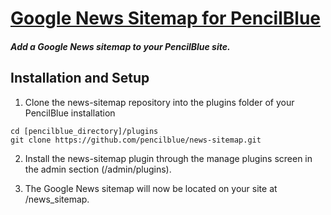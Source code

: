 [Google News Sitemap for PencilBlue](http://pencilblue.org)
=====

##### Add a Google News sitemap to your PencilBlue site.

Installation and Setup
-----

1. Clone the news-sitemap repository into the plugins folder of your PencilBlue installation
```shell
cd [pencilblue_directory]/plugins
git clone https://github.com/pencilblue/news-sitemap.git
```

2. Install the news-sitemap plugin through the manage plugins screen in the admin section (/admin/plugins).

3. The Google News sitemap will now be located on your site at /news_sitemap.
